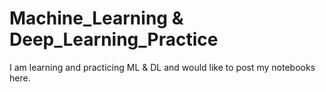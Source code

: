 # Machine_Learning & Deep_Learning_Practice

I am learning and practicing ML & DL and would like to post my notebooks here.
